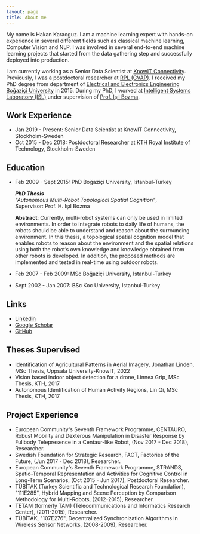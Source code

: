 ```yaml
---
layout: page
title: About me
---
```


My name is Hakan Karaoguz. I am a machine learning expert with hands-on experience in several different fields such as classical machine learning, Computer Vision and NLP. I was involved in several end-to-end machine learning projects that started from the data gathering step and successfully deployed into production.

I am currently working as a Senior Data Scientist at [KnowIT Connectivity](https://www.knowit.se/tjanster/connectivity/). Previously, I was a postdoctoral researcher at [RPL (CVAP)](https://www.kth.se/is/rpl/division-of-robotics-perception-and-learning-1.779439). I received my PhD degree from department of [Electrical and Electronics Engineering](http://www.ee.boun.edu.tr) [Boğaziçi University](http://www.boun.edu.tr) in 2015. During my PhD, I worked at
[Intelligent Systems Laboratory (ISL)](http://isl.ee.boun.edu.tr) under supervision of [Prof. Işıl Bozma](https://ee.boun.edu.tr/isil-bozma).

## Work Experience

* Jan 2019 - Present: Senior Data Scientist at KnowIT Connectivity, Stockholm-Sweden
* Oct 2015 - Dec 2018: Postdoctoral Researcher at KTH Royal Institute of Technology, Stockholm-Sweden

## Education

* Feb 2009 - Sept 2015: PhD Boğaziçi University, Istanbul-Turkey
    
    ***PhD Thesis*** <br>
    *"Autonomous Multi-Robot Topological Spatial Cognition"*, <br>
    Supervisor: Prof. H. Işıl Bozma

    **Abstract**: Currently, multi-robot systems can only be used in limited environments. In order to integrate robots to daily life of humans, the robots should be able to understand and reason about the surrounding environment. In this thesis, a topological spatial cognition model that enables robots to reason about the environment and the spatial relations using both the robot’s own knowledge and knowledge obtained from other robots is developed. In addition, the proposed methods are implemented and tested in real-time using outdoor robots.

* Feb 2007 - Feb 2009: MSc Boğaziçi University, Istanbul-Turkey
* Sept 2002 - Jan 2007: BSc Koc University, Istanbul-Turkey


## Links

* [Linkedin](https://www.linkedin.com/in/hakan-karaoguz)
* [Google Scholar](https://scholar.google.com/citations?user=Xlm-ikcAAAAJ&hl=en)
* [GitHub](https://github.com/hkaraoguz)


## Theses Supervised
* Identification of Agricultural Patterns in Aerial Imagery, Jonathan Linden, MSc Thesis, Uppsala University-KnowIT, 2022
* Vision based indoor object detection for a drone, Linnea Grip, MSc Thesis, KTH, 2017
* Autonomous Identification of Human Activity Regions, Lin Qi, MSc Thesis, KTH, 2017

## Project Experience
* European Community's Seventh Framework Programme, CENTAURO, Robust Mobility and Dexterous Manipulation in Disaster Response by Fullbody Telepresence in a Centaur-like Robot, (Nov 2017 - Dec 2018), Researcher.
* Swedish Foundation for Strategic Research, FACT, Factories of the Future, (Jun 2017 - Dec 2018), Researcher.
* European Community's Seventh Framework Programme, STRANDS, Spatio-Temporal Representation and Activities for Cognitive Control in Long-Term Scenarios, (Oct 2015 - Jun 2017), Postdoctoral Researcher.
* TÜBİTAK (Turkey Scientific and Technological Research Foundation), "111E285", Hybrid Mapping and Scene Perception by Comparison Methodology for Multi-Robots, (2012-2015), Researcher.
* TETAM (formerly TAM) (Telecommunications and Informatics Research Center), (2011-2015), Researcher.
* TÜBİTAK, "107E276", Decentralized Synchronization Algorithms in Wireless Sensor Networks, (2008-2009), Researcher.
